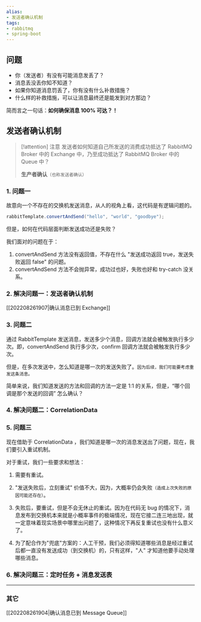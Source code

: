 ```yaml
---
alias:
- 发送者确认机制
tags:
- rabbitmq
- spring-boot 
---
```


## 问题

- 你（发送者）有没有可能消息发丢了？
- 消息丢没丢你知不知道？
- 如果你知道消息罚丢了，你有没有什么补救措施？
- 什么样的补救措施，可以让消息最终还是能发到对方那边？

简而言之一句话：**如何确保消息 100% 可达？！**

## 发送者确认机制

> [!attention] 注意
> 发送者如何知道自己所发送的消费成功抵达了 RabbitMQ Broker 中的 Exchange 中，乃至成功抵达了 RabbitMQ Broker 中的 Queue 中？
> 
> **生产者确认**<small>（也称发送者确认）</small>

### 1. 问题一

故意向一个不存在的交换机发送消息，从人的视角上看，这代码是有逻辑问题的。

```java
rabbitTemplate.convertAndSend("hello", "world", "goodbye");
```

但是，如何在代码层面判断发送成功还是失败？

我们面对的问题在于：

1. convertAndSend 方法没有返回值，不存在什么 "发送成功返回 true，发送失败返回 false" 的问题。
2. convertAndSend 方法不会抛异常，成功过也好，失败也好和 try-catch 没关系。

### 2. 解决问题一：发送者确认机制

[[202208261907|确认消息已到 Exchange]]

### 3. 问题二

通过 RabbitTemplate 发送消息，发送多少个消息，回调方法就会被触发执行多少次。即，convertAndSend 执行多少次，confirm 回调方法就会被触发执行多少次。

但是，在多次发送中，怎么知道是哪一次的发送失败了。<small>因为后续，我们可能要考虑重发这条消息。</small>

简单来说，我们知道发送的方法和回调的方法一定是 1:1 的关系，但是，“哪个回调是那个发送的回调” 怎么确认？

### 4. 解决问题二：CorrelationData


### 5. 问题三

现在借助于 CorrelationData ，我们知道是哪一次的消息发送出了问题，现在，我们要引入重试机制。

对于重试，我们一些要求和想法：

1. 需要有重试。

2. "发送失败后，立刻重试" 价值不大，因为，大概率仍会失败<small>（造成上次失败的原因可能还存在）</small>。

3. 失败后，要重试，但是不会无休止的重试。因为在代码无 bug 的情况下，消息发布到交换机本来就是小概率事件的极端情况，现在它接二连三地出现，就一定意味着现实场景中哪里出问题了，这种情况下再反复重试也没有什么意义了。

4. 为了配合作为"兜底"方案的：人工干预，我们必须得知道哪些消息是经过重试后都一直没有发送成功（到交换机）的，只有这样，"人" 才知道他要手动处理哪些消息。

### 6. 解决问题三：定时任务 + 消息发送表 












---

### 其它

[[202208261904|确认消息已到 Message Queue]]

